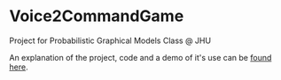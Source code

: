 # Voice2CommandGame
Project for Probabilistic Graphical Models Class @ JHU

An explanation of the project, code and a demo of it's use can be [found here](https://youtu.be/PNupXuVegqY).
